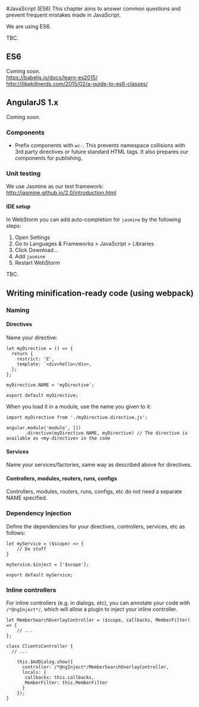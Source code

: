 #JavaScript (ES6)
This chapter aims to answer common questions and prevent frequent mistakes made in JavaScript.

We are using ES6.

TBC.

## ES6
Coming soon.  
https://babeljs.io/docs/learn-es2015/  
http://ilikekillnerds.com/2015/02/a-guide-to-es6-classes/  

## AngularJS 1.x
Coming soon.

### Components

* Prefix components with `wc-`. This prevents namespace collisions with 3rd party directives or future standard HTML tags. It also prepares our components for publishing.

### Unit testing
We use Jasmine as our test framework: http://jasmine.github.io/2.0/introduction.html

#### IDE setup
In WebStorm you can add auto-completion for `jasmine` by the following steps:

1. Open Settings
2. Go to Languages & Frameworks > JavaScript > Libraries
3. Click Download...
4. Add `jasmine`
5. Restart WebStorm

TBC.


## Writing minification-ready code (using webpack)

### Naming

#### Directives
Name your directive:
```
let myDirective = () => {
  return {
    restrict: 'E',
    template: `<div>hello</div>,
  };
};

myDirective.NAME = 'myDirective';

export default myDirective;
```

When you load it in a module, use the name you given to it:
```
import myDirective from './myDirective.directive.js';

angular.module('module', [])
       .directive(myDirective.NAME, myDirective) // The directive is available as <my-directive> in the code
```

#### Services
Name your services/factories, same way as described above for directives.

#### Controllers, modules, routers, runs, configs
Controllers, modules, routers, runs, configs, etc do not need a separate NAME specified.

### Dependency Injection
Define the dependencies for your directives, controllers, services, etc as follows:
```
let myService = ($scope) => {
    // Do stuff
}

myService.$inject = ['$scope'];

export default myService;
```

### Inline controllers
For inline controllers (e.g. in dialogs, etc), you can annotate your code with `/*@ngInject*/`, which will allow a 
plugin to inject your inline controller.
```
let MemberSearchOverlayController = ($scope, callbacks, MemberFilter) => {
    // ...
};

class ClientsController {
  // ...

    this.$mdDialog.show({
      controller: /*@ngInject*/MemberSearchOverlayController,
      locals: {
       callbacks: this.callbacks,
       MemberFilter: this.MemberFilter
      }
    });
}
```
